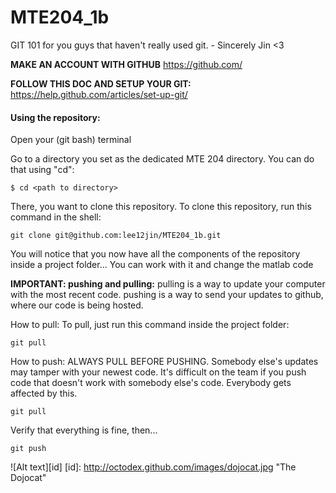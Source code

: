 # MTE204_1b

GIT 101 for you guys that haven't really used git. - Sincerely Jin <3

<strong>MAKE AN ACCOUNT WITH GITHUB</strong>
https://github.com/

<strong>FOLLOW THIS DOC AND SETUP YOUR GIT:</strong>
https://help.github.com/articles/set-up-git/

<h4>Using the repository:</h4>

Open your (git bash) terminal

Go to a directory you set as the dedicated MTE 204 directory. You can do that using "cd":

    $ cd <path to directory>


There, you want to clone this repository. To clone this repository, run this command in the shell:

    git clone git@github.com:lee12jin/MTE204_1b.git


You will notice that you now have all the components of the repository inside a project folder... You can work with it and change the matlab code

<strong>IMPORTANT: pushing and pulling:</strong>
pulling is a way to update your computer with the most recent code.
pushing is a way to send your updates to github, where our code is being hosted.

How to pull:
To pull, just run this command inside the project folder:

    git pull


How to push:
ALWAYS PULL BEFORE PUSHING. Somebody else's updates may tamper with your newest code.
It's difficult on the team if you push code that doesn't work with somebody else's code. Everybody gets affected by this.

    git pull

Verify that everything is fine, then...

    git push


![Alt text][id]
[id]: http://octodex.github.com/images/dojocat.jpg  "The Dojocat"
